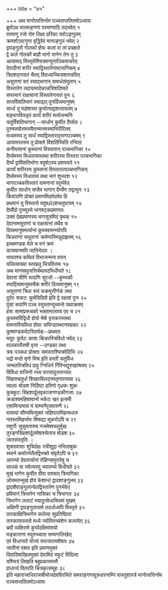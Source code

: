 +++
title = "७५"

+++
अथ मानोत्पत्तिर्नाम पञ्चसप्ततितमोऽध्यायः  
ब्रूमोऽथ मातमङ्गणां परमाण्वादि तद्भवेत् १  
परमाणू रजो रोम लिक्षा प्ररिका यवोऽङ्गुलम्  
क्रमशोऽष्टगुणा वृद्धिरेवं मानाङ्गुलं भवेत् २  
द्व्यङ्गुलो गोलको ज्ञेयः कलां वा तां प्रचक्षते  
द्वे कले गोलकौ बाहौ भागो मानेन तेन तु ३  
आयामाद् विस्तृतेश्चित्रमन्यूनाधिकमाचरेत्  
देवादीनां शरीरं स्याद्विस्तारेणाष्टभागिकम् ४  
त्रिदशद्गायतं चैतद् विदध्याच्चित्रशास्त्रवित्  
असुराणां सरं स्याद्भागान् समार्धसंयुतान् ५  
विस्तारेण तदायामादेकान्नत्रिंशदिष्यते  
सप्तभागं राक्षसानां विस्तारेणायतं पुनः ६  
सप्तविंशतिभागं स्याद्यत् पुनर्दिव्यमानुषम्  
सार्धा तु षडंशास्त कुर्यात्याद्वशत्यायतम् ७  
षड्भागविस्तृतं कार्यं शरीरं मर्त्यजन्मनि  
चतुर्विंशतिभागान् --सार्धान् कुर्वीत दैर्घ्यतः ८  
पुरुषस्योत्तमस्यैतन्मानमस्माभिरीरितम्  
मध्यमस्य तु सार्धं स्याद्विस्ताराद्भागपञ्चमम् ९  
आयामस्तस्य तु प्रोक्तो विंशतिंस्विति रन्विता  
कनीयसानां कुब्जानां विस्तारान् पञ्चभागिका १०  
दैर्घ्यमस्य विधातव्यस्तथा शरीरस्य विस्तरा पञ्चभागिका  
दैर्घ्यं द्वाविंशतिर्भागा वपुषोऽस्य प्रशस्यते ११  
कार्यां शरीरस्य कुब्जानां विस्तारात्पञ्चभागिकम्  
दैर्घ्यमस्य विधातव्यं तथा भागं शुभदश १२  
भागपञ्चकविस्तारं वामनानां वपुर्भवेत्  
कुर्वीत सार्धान् सप्तैव भागान् दैर्घ्येण तद्वत्पुनः १३  
किंवांराणि प्रोक्तं प्रमाणमिदमेदमेव हि  
प्रथमानं तु विस्तारो वपुषॐऽशचतुष्टयम् १४  
दैर्घ्यैदो पुनमूस्ये भागषट्कप्रमाणतः  
उक्तं देहप्रमाणस्य भागसूत्रमिदं पृथक् १५  
देवानामसुराणां च राक्षसानां तथैव च  
दिव्यमानुषमर्त्यानां कुब्जवामनयोरपि  
किन्नराणां सभूतानां क्रमेणास्मिन्नुदाहृतम् १६  
इत्थमण्डक वेले च वनं क्रमं  
कायमानमपि जातिभेदतः ।  
भावतश्च कथितं विभाजन्मना वयन्  
यलित्याख्या स्तखलु चित्रवित्तमः १७  
अथ मानसमुत्पत्तिर्यथावदभिधीयते १८  
देवानां त्रीणि रूपाणि सुरजो --कुम्भकौ  
स्याद्दिव्यमानुषस्यैकं शरीरं दिव्यमानुषम् १९  
असुराणां त्रिधा रूपं चक्रमुत्तीर्णकं तथा  
दुर्दरः शकटः कूर्मत्रिदिवौ इति द्वे रक्षसां पुनः २०  
पुंसां रूपाणि पञ्च स्युस्तान्युच्यन्ते यथाक्रमम्  
हंसः सामाप्ररूचको भक्तामालाव्य एव च २१  
कुयस्वविद्विधौ ज्ञेयो मेषो वृत्तकरस्तथा  
वामनास्त्रिविधा ज्ञेयाः सपिण्डास्थानपद्मकाः २२  
कूष्माण्डकर्वटस्तिर्यक्--प्रथमतः  
मयूरः कुर्वटः काशः किन्नरस्त्रिविधो भवेत् २३  
वालकापौरुषी वृत्ता --दण्डका तथा  
त्रयः पञ्चधा प्रोक्ताः समस्ताश्चित्रवेदिभिः २४  
भद्रो मन्दो मृगो मिश्र इति हस्ती चतुर्विधः  
जन्मतस्त्रिविधं प्राहु ग्निधिर्न र्गिरिनद्यूरुखांश्रयम् २५  
विविधा वाजिनो रथ्य पारसादुत्तरान्ततः  
सिंहाश्चतुर्धा शिखरबिलद्गमतृणारव्यया २६  
व्यालाः षोडश निर्दिष्टा हरिणो गृध्रकः शुकः  
कुक्कुटः सिंहशार्दूलवृकाजागण्डकीगजाः २७  
क्रडाश्वमहिषश्वानो मर्कटः खर इत्यमी  
एसामिन्दमासं यं याम्यनैरृतवारुणै २८  
वायव्यां सौम्यमित्युक्तं जज्ञिपातमिहव्यधारु  
नतस्तमिहर्भामः शिषद्या सूकरोऽपि च २९  
पशुर्गोः सुसुमारुश्च गजमेषश्चतुर्मुख  
तुरङ्गसिंहशार्दूलमेषाश्चेत्यत्र षोडश ३०  
जातसंस्तृतिः ।  
शुक्लवासाः शुचिर्दक्षः स्त्रीशूद्रा नभिलाषुकः  
स्थाने कर्मारभेतैतद्विभक्ते संवृतेऽपि च ३१  
आरम्भो देवतार्चानां रोहिण्यामुत्तरेषु च  
साधकं वा भवेत्यस्तु भवारम्भो विधीयते ३२  
मुखं भागेन कुर्वीत ग्रीवा वक्त्रात् त्रिभागिका  
ओयमतन्मुखं ज्ञेयं केशान्तं द्वादशाङ्गुलम् ३३  
द्वादशैवाङ्गुलान्येतद्विस्तारेण पुनर्भवेत्  
प्रविमानं त्रिभागेन नासिका च त्रिभागतः ३४  
त्रिभागेन ललाटं स्यादुत्सेधात्त्रिसमं मुखम्  
अक्षिणी द्व्यङ्गुलायामे तदर्धाध्यपि विस्तृते ३५  
तारकाक्षित्रिभागेन कर्तव्या सुप्रतिष्ठिता  
तारकायास्ततो मध्ये ज्योतिस्त्र्यंशेन कल्पयेत् ३६  
भ्रवौ व्यक्षिरामे कुर्यादक्षिमांसयो  
मङ्काराणा स्युरुच्चाता सम्यगालिखेत्  
एवं विधानतो योज्यं रूपजातमशेषतः ३७  
जातीनां वशत इति प्रमाणमुक्तं  
दिवादिष्वखिलमुक्तं देवामिदं स्फुटं विदित्वा  
यश्चित्रं लिखति बहुप्रकारमस्मै  
प्राधान्यं वितरति चित्रकृत्समूहः ३८  
इति महाराजाधिराजश्रीभोजदेवविरचिते समराङ्गणसूत्रधारनाम्नि वास्तुशास्त्रे
मानोत्पत्तिर्नाम पञ्चसप्ततितमोऽध्यायः  
   

